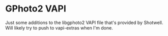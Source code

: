 # GPhoto2 VAPI

Just some additions to the libgphoto2 VAPI file that's provided by Shotwell.
Will likely try to push to vapi-extras when I'm done.
